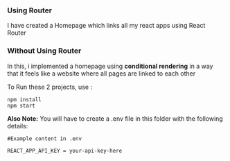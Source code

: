 
<h3>Using Router</h3>

<p>I have created a Homepage which links all my react apps using React Router</p>

<h3>Without Using Router</h3>

<p>In this, i implemented a homepage using <b>conditional rendering</b> in a way that it feels like a website where all pages are linked to each other</p>

To Run these 2 projects, use :
```
npm install
npm start
```

<b>Also Note:</b> You will have to create a .env file in this folder with the following details:
```
#Example content in .env

REACT_APP_API_KEY = your-api-key-here
```
